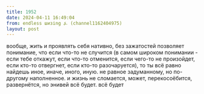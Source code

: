```yaml
---
title: 1952
date: 2024-04-11 16:49:04
from: endless шизing ⍼ (channel1162404975)
layout: post
---
```


вообще, жить и проявлять себя нативно, без зажатостей позволяет понимание, что если что-то не случится (в самом широком понимании - если тебе откажут, если что-то отменится, если чего-то не произойдет, если кто-то отвергнет, если кто-то разочаруется), то ты всё равно найдешь иное, иначе, иного, иную. не равное задуманному, но по-другому наполненное. и жизнь не сломается, может, перекосоёбится, развернётся, но энивей всё будет. всё будет

